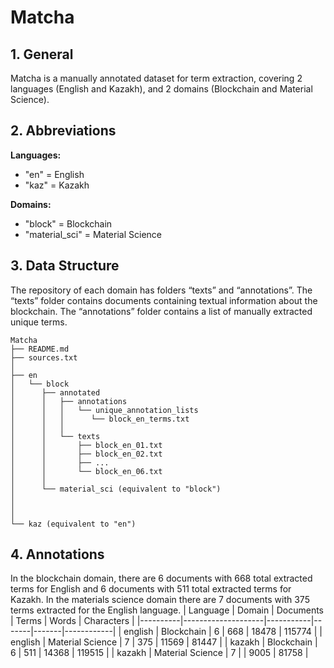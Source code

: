 # Matcha
## 1. General
Matcha is a manually annotated dataset for term extraction, covering 2 languages (English and Kazakh), and 2 domains (Blockchain and Material Science).


## 2. Abbreviations
**Languages:**
* "en" = English
* "kaz" = Kazakh
  
**Domains:**
* "block" = Blockchain
* "material_sci" = Material Science

## 3. Data Structure
The repository of each domain has folders “texts” and “annotations”. The “texts” folder contains documents containing textual information about the blockchain. The “annotations” folder contains a list of manually extracted unique terms.


```
Matcha
├── README.md  
├── sources.txt  
│  
├── en  
│   └── block  
│      ├── annotated  
│      │   ├── annotations  
│      │   │   └── unique_annotation_lists  
│      │   │      └── block_en_terms.txt  
│      │   │  
│      │   └── texts  
│      │       ├── block_en_01.txt  
│      │       ├── block_en_02.txt  
│      │       ├── ...  
│      │       └── block_en_06.txt  
│      │  
│      └── material_sci (equivalent to "block")  
│    
│   
│  
└── kaz (equivalent to "en")  
```


## 4. Annotations 
In the blockchain domain, there are 6 documents with 668 total extracted terms for English and 6 documents with 511 total extracted terms for Kazakh. In the materials science domain there are 7 documents with 375 terms extracted for the English language.
| Language | Domain            | Documents | Terms | Words | Characters |
|----------|--------------------|-----------|-------|-------|------------|
| english  | Blockchain        | 6         | 668   | 18478 | 115774     |
| english  | Material Science  | 7         | 375   | 11569 | 81447      |
| kazakh   | Blockchain        | 6         | 511   | 14368 | 119515     |
| kazakh   | Material Science  | 7         |       | 9005  | 81758      |


